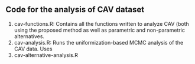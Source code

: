 ## Code for the analysis of CAV dataset

1. cav-functions.R: Contains all the functions written to analyze CAV (both using the proposed method as well as parametric and non-parametric alternatives.
2. cav-analysis.R: Runs the uniformization-based MCMC analysis of the CAV data.  Uses 
3. cav-alternative-analysis.R
